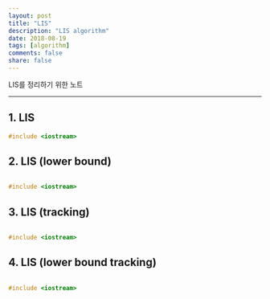 ```yaml
---
layout: post
title: "LIS"
description: "LIS algorithm"
date: 2018-08-19
tags: [algorithm]
comments: false
share: false
---
```


LIS를 정리하기 위한 노트  


---

## 1. LIS

``` cpp
#include <iostream>

```

## 2. LIS (lower bound)


``` cpp

#include <iostream>


```


## 3. LIS (tracking)


``` cpp

#include <iostream>


```


## 4. LIS (lower bound tracking)


``` cpp

#include <iostream>


```
